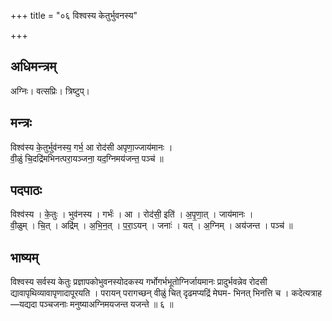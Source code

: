 +++
title = "०६ विश्वस्य केतुर्भुवनस्य"

+++
## अधिमन्त्रम्
अग्निः। वत्सप्रिः। त्रिष्टुप्।

## मन्त्रः
विश्व॑स्य के॒तुर्भुव॑नस्य॒ गर्भ॒ आ रोद॑सी अपृणा॒ज्जाय॑मानः ।  
वी॒ळुं चि॒दद्रि॑मभिनत्परा॒यञ्जना॒ यद॒ग्निमय॑जन्त॒ पञ्च॑ ॥

## पदपाठः
विश्व॑स्य । के॒तुः । भुव॑नस्य । गर्भः॑ । आ । रोद॑सी॒ इति॑ । अ॒पृ॒णा॒त् । जाय॑मानः ।  
वी॒ळुम् । चि॒त् । अद्रि॑म् । अ॒भि॒न॒त् । प॒रा॒ऽयन् । जनाः॑ । यत् । अ॒ग्निम् । अय॑जन्त । पञ्च॑ ॥

## भाष्यम्
विश्वस्य सर्वस्य केतुः प्रज्ञापकोभुवनस्योदकस्य गर्भोगर्भभूतोग्निर्जायमानः प्रादुर्भवन्नेव रोदसी द्यावापृथिव्यावापृणादापूरयति । परायन् परागच्छन् वीळुं चित् दृढमप्यद्रिं मेघम- भिनत् भिनत्ति च । कदेत्यत्राह—यद्यदा पञ्चजनाः मनुष्याअग्निमयजन्त यजन्ते ॥ ६ ॥